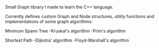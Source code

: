 Small Graph library I made to learn the C++ language.

Currently defines custom Graph and Node structures, utility functions and implementations of some graph algorithms:

Minimum Spann Tree
-Kruskal's algorithm
-Prim's algorithm

Shortest Path
-Dijkstra' algorithm
-Floyd-Warshall's algorithm
